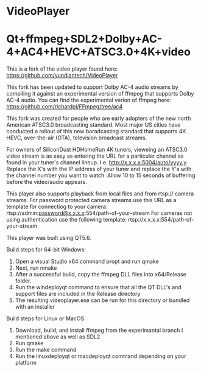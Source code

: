 # VideoPlayer
# Qt+ffmpeg+SDL2+Dolby+AC-4+AC4+HEVC+ATSC3.0+4K+video 

This is a fork of the video player found here:  https://github.com/yundiantech/VideoPlayer

This fork has been updated to support Dolby AC-4 audio streams by compiling it against an experimental version of ffmpeg that supports Dolby AC-4 audio.
You can find the experimental verion of ffmpeg here:  https://github.com/richardpl/FFmpeg/tree/ac4

This fork was created for people who are early adopters of the new north American ATSC3.0 broadcasting standard.  Most major US cities have conducted a rollout of this new boradcasting standard that supports 4K HEVC, over-the-air (OTA), television broadcast streams.

For owners of SiliconDust HDHomeRun 4K tuners, vieweing an ATSC3.0 video stream is as easy as entering the URL for a particular channel as found in your tuner's channel lineup.  I.e. http://x.x.x.x:5004/auto/vyyy.y  Replace the X's with the IP address of your tuner and replace the Y's with the channel number you want to watch.  Allow 10 to 15 seconds of buffering before the video/audio appears.

This player also supports playback from local files and from rtsp:// camera streams.  For password protected camera streams use this URL as a template for connectiog to your camera: rtsp://admin:password@x.x.x.x:554/path-of-your-stream
For cameras not using authentication use the following template: rtsp://x.x.x.x:554/path-of-your-stream

This player was built using QT5.6.  

Build steps for 64-bit Windows:
1. Open a visual Studio x64 command propt and run qmake
2. Next, run nmake
3. After a successful build, copy the ffmpeg DLL files into x64/Release folder.
4. Run the windeployqt command to ensure that all the QT DLL's and support files are included in the Release directory
5. The resulting videoplayer.exe can be run for this directory or bundled with an installer


Build steps for Linux or MacOS
1. Download, build, and install ffmpeg from the experimantal branch I mentioned above as well as SDL2
2. Run qmake
3. Run the make command
4. Run the linuxdeployqt or macdeployqt command depending on your platform
